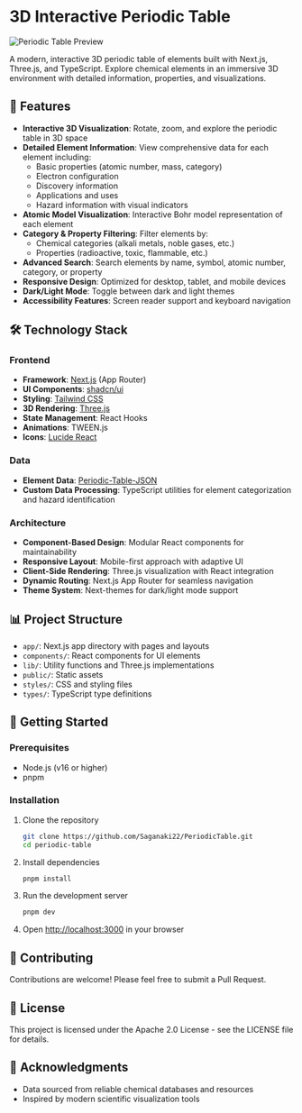 # 3D Interactive Periodic Table

![Periodic Table Preview](https://hebbkx1anhila5yf.public.blob.vercel-storage.com/og2.jpg-5EeQ7LnPeYzqkGjJV7H7y3xKbkfv9k.jpeg)

A modern, interactive 3D periodic table of elements built with Next.js, Three.js, and TypeScript. Explore chemical elements in an immersive 3D environment with detailed information, properties, and visualizations.

## 🌟 Features

- **Interactive 3D Visualization**: Rotate, zoom, and explore the periodic table in 3D space
- **Detailed Element Information**: View comprehensive data for each element including:
  - Basic properties (atomic number, mass, category)
  - Electron configuration
  - Discovery information
  - Applications and uses
  - Hazard information with visual indicators
- **Atomic Model Visualization**: Interactive Bohr model representation of each element
- **Category & Property Filtering**: Filter elements by:
  - Chemical categories (alkali metals, noble gases, etc.)
  - Properties (radioactive, toxic, flammable, etc.)
- **Advanced Search**: Search elements by name, symbol, atomic number, category, or property
- **Responsive Design**: Optimized for desktop, tablet, and mobile devices
- **Dark/Light Mode**: Toggle between dark and light themes
- **Accessibility Features**: Screen reader support and keyboard navigation

## 🛠️ Technology Stack

### Frontend
- **Framework**: [Next.js](https://nextjs.org/) (App Router)
- **UI Components**: [shadcn/ui](https://ui.shadcn.com/)
- **Styling**: [Tailwind CSS](https://tailwindcss.com/)
- **3D Rendering**: [Three.js](https://threejs.org/)
- **State Management**: React Hooks
- **Animations**: TWEEN.js
- **Icons**: [Lucide React](https://lucide.dev/)

### Data
- **Element Data**: [Periodic-Table-JSON](https://github.com/Bowserinator/Periodic-Table-JSON)
- **Custom Data Processing**: TypeScript utilities for element categorization and hazard identification

### Architecture
- **Component-Based Design**: Modular React components for maintainability
- **Responsive Layout**: Mobile-first approach with adaptive UI
- **Client-Side Rendering**: Three.js visualization with React integration
- **Dynamic Routing**: Next.js App Router for seamless navigation
- **Theme System**: Next-themes for dark/light mode support

## 📊 Project Structure

- `app/`: Next.js app directory with pages and layouts
- `components/`: React components for UI elements
- `lib/`: Utility functions and Three.js implementations
- `public/`: Static assets
- `styles/`: CSS and styling files
- `types/`: TypeScript type definitions

## 🚀 Getting Started

### Prerequisites

- Node.js (v16 or higher)
- pnpm

### Installation

1. Clone the repository
   ```bash
   git clone https://github.com/Saganaki22/PeriodicTable.git
   cd periodic-table
   ```

2. Install dependencies
   ```bash
   pnpm install
   ```

3. Run the development server
   ```bash
   pnpm dev
   ```

4. Open [http://localhost:3000](http://localhost:3000) in your browser

## 🤝 Contributing

Contributions are welcome! Please feel free to submit a Pull Request.

## 📜 License

This project is licensed under the Apache 2.0 License - see the LICENSE file for details.

## 🙏 Acknowledgments

- Data sourced from reliable chemical databases and resources
- Inspired by modern scientific visualization tools 
